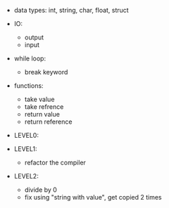 + data types:
    int, string, char, float, struct

+ IO:
    + output
    + input

+ while loop:
    + break keyword

+ functions:
    + take value
    + take refrence
    + return value
    + return reference



+ LEVEL0:
+ LEVEL1:
    + refactor the compiler
+ LEVEL2:
    + divide by 0
    + fix using "string with value", 
      get copied 2 times